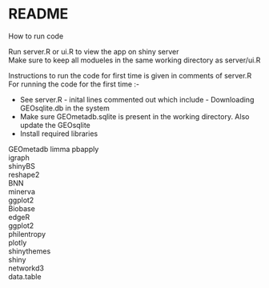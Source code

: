 # README #

How to run code

Run server.R or ui.R to view the app on shiny server <br />
Make sure to keep all modueles in the same working directory as server/ui.R <br />

Instructions to run the code for first time is given in comments of server.R <br />
For running the code for the first time :- <br />
- See server.R - inital lines commented out which include - Downloading GEOsqlite.db in the system <br />
- Make sure GEOmetadb.sqlite is present in the working directory. Also update the GEOsqlite  <br />
- Install required libraries <br />

GEOmetadb
limma
pbapply  
igraph   
shinyBS   
reshape2  
BNN   
minerva   
ggplot2   
Biobase   
edgeR   
ggplot2   
philentropy    
plotly    
shinythemes   
shiny     
networkd3    
data.table    
